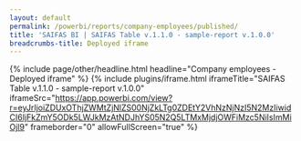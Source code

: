 ```yaml
---
layout: default
permalink: /powerbi/reports/company-employees/published/
title: 'SAIFAS BI | SAIFAS Table v.1.1.0 - sample-report v.1.0.0'
breadcrumbs-title: Deployed iframe
---
```

{% include page/other/headline.html headline="Company employees - Deployed iframe" %}
{% include plugins/iframe.html 
  iframeTitle="SAIFAS Table v.1.1.0 - sample-report v.1.0.0"
  iframeSrc="https://app.powerbi.com/view?r=eyJrIjoiZDUxOThjZWMtZjNlZS00NjZkLTg0ZDEtY2VhNzNjNzI5N2MzIiwidCI6IjFkZmY5ODk5LWJkMzAtNDJhYS05N2Q5LTMxMjdjOWFiMzc5NiIsImMiOjl9"
  frameborder="0"
  allowFullScreen="true"
%}